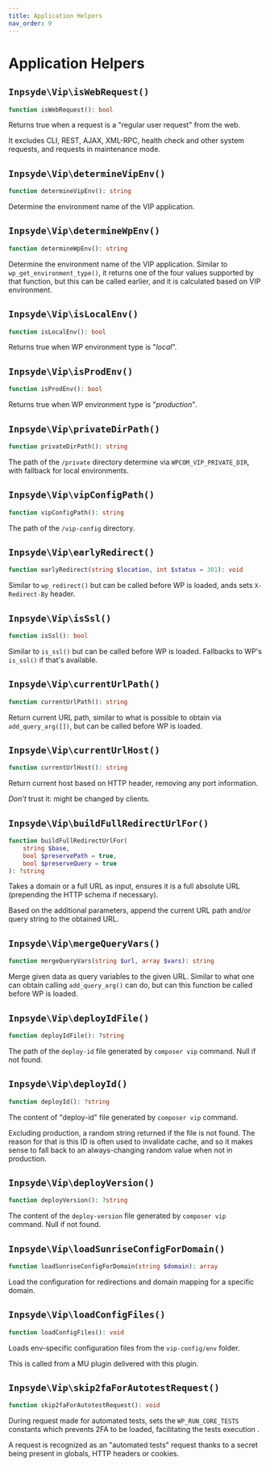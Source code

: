 ```yaml
---
title: Application Helpers
nav_order: 9
---
```


# Application Helpers



## `Inpsyde\Vip\isWebRequest()`

```php
function isWebRequest(): bool
```

Returns true when a request is a "regular user request" from the web.

It excludes CLI, REST, AJAX, XML-RPC, health check and other system requests, and requests in maintenance mode.



## `Inpsyde\Vip\determineVipEnv()`

```php
function determineVipEnv(): string
```

Determine the environment name of the VIP application.



## `Inpsyde\Vip\determineWpEnv()`

```php
function determineWpEnv(): string
```

Determine the environment name of the VIP application.
Similar to `wp_get_environment_type()`, it returns one of the four values supported by that function, but this can be called earlier, and it is calculated based on VIP environment.



## `Inpsyde\Vip\isLocalEnv()`

```php
function isLocalEnv(): bool
```

Returns true when WP environment type is "*local*".



## `Inpsyde\Vip\isProdEnv()`

```php
function isProdEnv(): bool
```

Returns true when WP environment type is "*production*".



## `Inpsyde\Vip\privateDirPath()`

```php
function privateDirPath(): string
```

The path of the `/private` directory determine via `WPCOM_VIP_PRIVATE_DIR`, with fallback for local environments.



## `Inpsyde\Vip\vipConfigPath()`

```php
function vipConfigPath(): string
```

The path of the `/vip-config` directory.



## `Inpsyde\Vip\earlyRedirect()`

```php
function earlyRedirect(string $location, int $status = 301): void
```

Similar to `wp_redirect()` but can be called before WP is loaded, ands sets `X-Redirect-By` header.



## `Inpsyde\Vip\isSsl()`

```php
function isSsl(): bool
```

Similar to `is_ssl()` but can be called before WP is loaded. Fallbacks to WP's `is_ssl()` if that's available.



## `Inpsyde\Vip\currentUrlPath()`

```php
function currentUrlPath(): string
```

Return current URL path, similar to what is possible to obtain via `add_query_arg([])`, but can be called before WP is loaded.



## `Inpsyde\Vip\currentUrlHost()`

```php
function currentUrlHost(): string
```

Return current host based on HTTP header, removing any port information.

*Don't* trust it: might be changed by clients.



## `Inpsyde\Vip\buildFullRedirectUrlFor()`

```php
function buildFullRedirectUrlFor(
    string $base,
    bool $preservePath = true,
    bool $preserveQuery = true
): ?string
```

Takes a domain or a full URL as input, ensures it is a full absolute URL (prepending the HTTP schema if necessary).

Based on the additional parameters, append the current URL path and/or query string to the obtained URL.



## `Inpsyde\Vip\mergeQueryVars()`

```php
function mergeQueryVars(string $url, array $vars): string
```

Merge given data as query variables to the given URL. Similar to what one can obtain calling `add_query_arg()` can do, but can this function be called before WP is loaded.



## `Inpsyde\Vip\deployIdFile()`

```php
function deployIdFile(): ?string
```

The path of the `deploy-id` file generated by `composer vip` command. Null if not found.



## `Inpsyde\Vip\deployId()`

```php
function deployId(): ?string
```

The content of "deploy-id" file generated by `composer vip` command.

Excluding production, a random string returned if the file is not found. The reason for that is this ID is often used to invalidate cache, and so it makes sense to fall back to an always-changing random value when not in production.



## `Inpsyde\Vip\deployVersion()`

```php
function deployVersion(): ?string
```

The content of the `deploy-version` file generated by `composer vip` command. Null if not found.



## `Inpsyde\Vip\loadSunriseConfigForDomain()`

```php
function loadSunriseConfigForDomain(string $domain): array
```

Load the configuration for redirections and domain mapping for a specific domain.



## `Inpsyde\Vip\loadConfigFiles()`

```php
function loadConfigFiles(): void
```

Loads env-specific configuration files from the `vip-config/env` folder.

This is called from a MU plugin delivered with this plugin.



## `Inpsyde\Vip\skip2faForAutotestRequest()`

```php
function skip2faForAutotestRequest(): void
```

During request made for automated tests, sets the `WP_RUN_CORE_TESTS` constants which prevents 2FA to be loaded, facilitating the tests execution .

A request is recognized as an "automated tests" request thanks to a secret being present in globals, HTTP headers or cookies.
